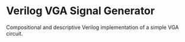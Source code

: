 # Verilog VGA Signal Generator
Compositional and descriptive Verilog implementation of a simple VGA circuit.
